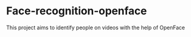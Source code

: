 # Face-recognition-openface

This project aims to identify people on videos with the help of OpenFace
